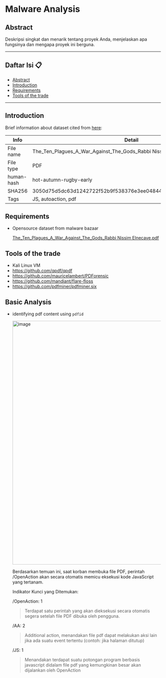# Malware Analysis


## Abstract
Deskripsi singkat dan menarik tentang proyek Anda, menjelaskan apa fungsinya dan mengapa proyek ini berguna.

---

##  Daftar Isi 📋

* [Abstract](#abstract)
* [Introduction](#introduction)
* [Requirements](#requirements)
* [Tools of the trade](#tools-of-the-trade)

---

## Introduction

Brief information about dataset cited from [here](https://bazaar.abuse.ch/sample/3050d75d5dc63d1242722f52b9f538376e3ee04844f624d33d2a072549864589/#yara):

| Info          | Detail        |
| ---            | ---        |
| File name | 	The_Ten_Plagues_A_War_Against_The_Gods_Rabbi Nissim Elnecave.pdf |
| File type | PDF |
| human-hash | hot-autumn-rugby-early |
| SHA256 | 3050d75d5dc63d1242722f52b9f538376e3ee04844f624d33d2a072549864589 |
| Tags | JS, autoaction, pdf |

## Requirements

- Opensource dataset from malware bazaar

  [	The_Ten_Plagues_A_War_Against_The_Gods_Rabbi Nissim Elnecave.pdf](https://bazaar.abuse.ch/sample/3050d75d5dc63d1242722f52b9f538376e3ee04844f624d33d2a072549864589/)

## Tools of the trade

- Kali Linux VM
- https://github.com/qpdf/qpdf
- https://github.com/mauricelambert/PDForensic
- https://github.com/mandiant/flare-floss
- https://github.com/pdfminer/pdfminer.six

## Basic Analysis

- identifying pdf content using `pdfid`

  <img width="1250" height="788" alt="image" src="https://github.com/user-attachments/assets/5209a341-14f8-437f-a59e-6cfbb350d927" />


  Berdasarkan temuan ini, saat korban membuka file PDF, perintah /OpenAction akan secara otomatis memicu eksekusi kode JavaScript yang tertanam.

    Indikator Kunci yang Ditemukan:

    /OpenAction: 1
    >Terdapat satu perintah yang akan dieksekusi secara otomatis segera setelah file PDF dibuka oleh pengguna. 

    /AA: 2
    >Additional action, menandakan file pdf dapat melakukan aksi lain jika ada suatu event tertentu (contoh: jika halaman ditutup)

    /JS: 1
    >Menandakan terdapat suatu potongan program berbasis javascript didalam file pdf yang kemungkinan besar akan dijalankan oleh OpenAction
